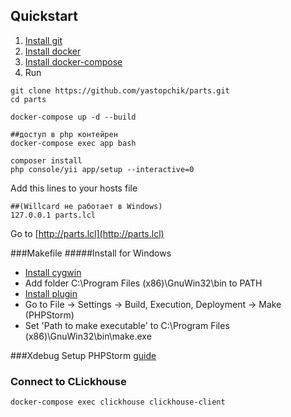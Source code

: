 ## Quickstart
1. [Install git](https://git-scm.com/book/en/v2/Getting-Started-Installing-Git)
2. [Install docker](https://docs.docker.com/install/)
3. [Install docker-compose](https://docs.docker.com/compose/install/)
4. Run
```
git clone https://github.com/yastopchik/parts.git
cd parts

docker-compose up -d --build

##доступ в php контейрен
docker-compose exec app bash 

composer install
php console/yii app/setup --interactive=0
```
Add this lines to your hosts file
```
##(Willcard не работает в Windows)
127.0.0.1 parts.lcl
```
Go to [http://parts.lcl](http://parts.lcl)


###Makefile
#####Install for Windows
- [Install cygwin](http://www.cygwin.com/)
- Add folder C:\Program Files (x86)\GnuWin32\bin to PATH
- [Install plugin](https://plugins.jetbrains.com/plugin/9333-makefile-support)
- Go to File -> Settings -> Build, Execution, Deployment -> Make (PHPStorm)
- Set 'Path to make executable' to C:\Program Files (x86)\GnuWin32\bin\make.exe

###Xdebug
Setup PHPStorm [guide](https://blog.denisbondar.com/post/phpstorm_docker_xdebug)

### Connect to  CLickhouse
```
docker-compose exec clickhouse clickhouse-client
```